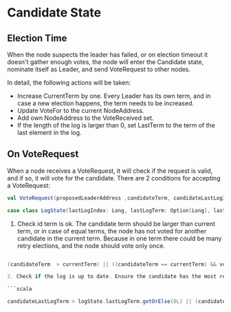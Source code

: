 # Candidate State

## Election Time

When the node suspects the leader has failed, or on election timeout it doesn't gather enough votes, the node will enter the Candidate state, nominate itself as Leader, and send VoteRequest to other nodes.

In detail, the following actions will be taken:
- Increase CurrentTerm by one. Every Leader has its own term, and in case a new election happens, the term needs to be increased.
- Update VoteFor to the current NodeAddress.
- Add own NodeAddress to the VoteReceived set.
- If the length of the log is larger than 0, set LastTerm to the term of the last element in the log.


## On VoteRequest

When a node receives a VoteRequest, it will check if the request is valid, and if so, it will vote for the candidate. There are 2 conditions for accepting a VoteRequest: 


```scala
val VoteRequest(proposedLeaderAddress ,candidateTerm, candidateLastLogIndex, candidateLastLogTerm) = voteRequest

case class LogState(lastLogIndex: Long, lastLogTerm: Option[Long], lastAppliedIndex: Long = 0)
```

1. Check id term is ok. The candidate term should be larger than current term, or in case of equal terms, the node has not voted for another candidate in the current term. Because in one term there could be many retry elections, and the node should vote only once. 


```scala

(candidateTerm  > currentTerm) || ((candidateTerm == currentTerm) && votedFor.contains(proposedLeaderAddress))

2. Check if the log is up to date. Ensure the candidate has the most recent log.

```scala

candidateLastLogTerm > logState.lastLogTerm.getOrElse(0L) || (candidateLastLogTerm == logState.lastLogTerm.getOrElse(0L) && candidateLastLogIndex >= logState.lastLogIndex)
```
